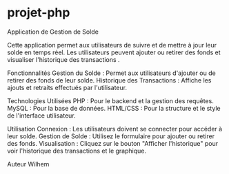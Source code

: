 # projet-php
Application de Gestion de Solde

Cette application permet aux utilisateurs de suivre et de mettre à jour leur solde en temps réel. Les utilisateurs peuvent ajouter ou retirer des fonds et visualiser l'historique des transactions .

Fonctionnalités
Gestion du Solde : Permet aux utilisateurs d'ajouter ou de retirer des fonds de leur solde.
Historique des Transactions : Affiche les ajouts et retraits effectués par l'utilisateur.

Technologies Utilisées
PHP : Pour le backend et la gestion des requêtes.
MySQL : Pour la base de données.
HTML/CSS : Pour la structure et le style de l'interface utilisateur.

Utilisation
Connexion : Les utilisateurs doivent se connecter pour accéder à leur solde.
Gestion de Solde : Utilisez le formulaire pour ajouter ou retirer des fonds.
Visualisation : Cliquez sur le bouton "Afficher l'historique" pour voir l'historique des transactions et le graphique.

Auteur
Wilhem
